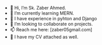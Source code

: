 - 👋 Hi, I’m Sk. Zaber Ahmed.
- 🌱 I’m currently learning MERN.
- :snake: I have experience in pyhton and Django
- 💞️ I’m looking to collaborate on projects.
- 📫 Reach me here: [zaber05gmail.com]
- 📄 I have my CV attached as well.

<!---
Zaberahmed/Zaberahmed is a ✨ special ✨ repository because its `README.md` (this file) appears on your GitHub profile.
You can click the Preview link to take a look at your changes.
--->

